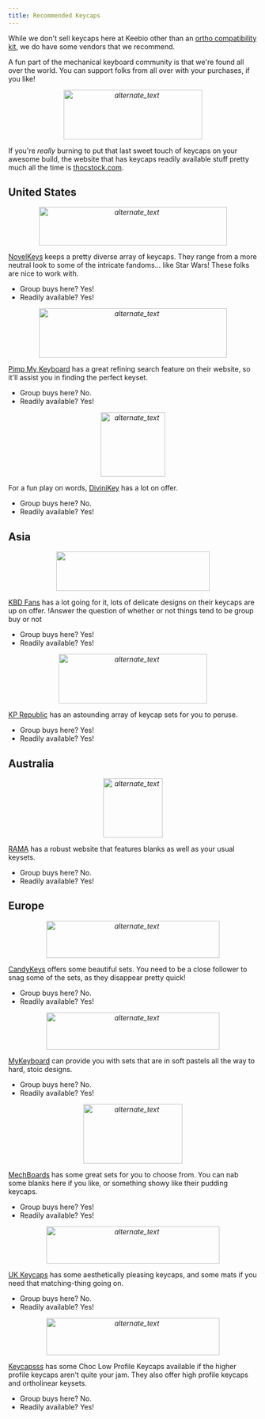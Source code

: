 ```yaml
---
title: Recommended Keycaps
---
```


While we don't sell keycaps here at Keebio other than an [ortho compatibility kit](https://keeb.io/products/gmk-n9-ortholinear-add-on-kit), we do have some vendors that we recommend.

A fun part of the mechanical keyboard community is that we're found all over the world. You can support folks from all over with your purchases, if you like!

<a href="https://thocstock.com/">
<center> <em><img src="https://i.imgur.com/d3laz4q.png" alt="alternate_text"  width="280" height="100" /></em></center></a>


If you're *really* burning to put that last sweet touch of keycaps on your awesome build, the website that has keycaps readily available stuff pretty much all the time is [thocstock.com](https://thocstock.com/). 

## United States
<a href="https://novelkeys.xyz/collections/keycaps">
<center><em><img src="https://i.imgur.com/4soycXr.png" alt="alternate_text"  width="380" height="78" /></em></center></a>

[NovelKeys](https://novelkeys.xyz/collections/keycaps) keeps a pretty diverse array of keycaps. They range from a more neutral look to some of the intricate fandoms... like Star Wars! These folks are nice to work with. 
+ Group buys here? Yes!
+ Readily available? Yes!

<a href="https://pimpmykeyboard.com/all-products/keycaps/">
<center><em><img src="https://i.imgur.com/LleKGiH.png" alt="alternate_text"  width="380" height="100" /></em></center></a>

[Pimp My Keyboard](https://pimpmykeyboard.com/all-products/keycaps/) has a great refining search feature on their website, so it'll assist you in finding the perfect keyset.
+ Group buys here? No. 
+ Readily available? Yes!

<a href="https://divinikey.com/collections/keycap-sets">
<center><em><img src="https://i.imgur.com/RFDBZxU.png" alt="alternate_text"  width="130" height="130" /></em></center></a>

For a fun play on words, [DiviniKey](https://divinikey.com/collections/keycap-sets) has a lot on offer.
+ Group buys here? No.
+ Readily available? Yes!

## Asia
<a href="https://kbdfans.com/collections/keycaps">
<center><em><img src="https://i.imgur.com/C1BEEMF.png"  width="310" height="80" /></em></center></a>

[KBD Fans](https://kbdfans.com/collections/keycaps) has a lot going for it, lots of delicate designs on their keycaps are up on offer. !Answer the question of whether or not things tend to be group buy or not
+ Group buys here? Yes!
+ Readily available? Yes!

<a href="https://kprepublic.com/collections/keycaps">
<center><em><img src="https://i.imgur.com/Gu4FcvM.png" alt="alternate_text"  width="300" height="100" /></em></center></a>


[KP Republic](https://kprepublic.com/collections/keycaps) has an astounding array of keycap sets for you to peruse.
+ Group buys here? Yes!
+ Readily available? Yes!

## Australia
<a href="https://ramaworks.store/products/grid-set-a">
<center><em><img src="https://i.imgur.com/VimrqgM.png" alt="alternate_text"  width="120" height="120" /></em></center></a>

[RAMA](https://ramaworks.store/products/grid-set-a) has a robust website that features blanks as well as your usual keysets.
+ Group buys here? No.
+ Readily available? Yes!

## Europe
<a href="https://candykeys.com/category:keycaps">
<center><em><img src="https://i.imgur.com/6uQ0wUo.png" alt="alternate_text"  width="350" height="75" /></em></center></a>


[CandyKeys](https://candykeys.com/category:keycaps) offers some beautiful sets. You need to be a close follower to snag some of the sets, as they disappear pretty quick!
+ Group buys here? No.
+ Readily available? Yes!

<a href="https://mykeyboard.eu/catalogue/category/keycaps_2/">
<center><em><img src="https://i.imgur.com/yiSKyoG.png" alt="alternate_text"  width="350" height="75" /></em></center></a>


[MyKeyboard](https://mykeyboard.eu/catalogue/category/keycaps_2/) can provide you with sets that are in soft pastels all the way to hard, stoic designs. 
+ Group buys here? No.
+ Readily available? Yes!

<a href="https://mechboards.co.uk/product-category/keycaps/">
<center><em><img src="https://i.imgur.com/3jhDvsZ.png" alt="alternate_text"  width="200" height="120" /></em></center></a>

[MechBoards](https://mechboards.co.uk/product-category/keycaps/) has some great sets for you to choose from. You can nab some blanks here if you like, or something showy like their pudding keycaps.
+ Group buys here? Yes!
+ Readily available? Yes!

<a href="http://www.ukkeycaps.co.uk/">
<center><em><img src="https://i.imgur.com/AMXZ622.png" alt="alternate_text"  width="350" height="75" /></em></center></a>

[UK Keycaps](http://www.ukkeycaps.co.uk/) has some aesthetically pleasing keycaps, and some mats if you need that matching-thing going on.
+ Group buys here? No.
+ Readily available? Yes!

<a href="https://keycapsss.com/keyboard-parts/keycaps/?p=1">
<center><em><img src="https://i.imgur.com/w5FJ67r.png" alt="alternate_text"  width="350" height="75" /></em></center></a>

[Keycapsss](https://keycapsss.com/keyboard-parts/keycaps/?p=1) has some Choc Low Profile Keycaps available if the higher profile keycaps aren't quite your jam. They also offer high profile keycaps and ortholinear keysets.
+ Group buys here? No.
+ Readily available? Yes!